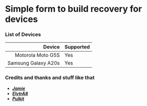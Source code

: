 # Simple form to build recovery for devices #

### List of Devices ###

Device   | Supported
-------:|:-------------------------
Motorola Moto G5S     | Yes
Samsung Galaxy A20s     | Yes

### Credits and thanks and stuff like that ###
- [***Jamie***](https://t.me/henloboi)
- [***ElytrA8***](t.me/ElytrA8)
- [***Pulkit***](t.me/Pulkit077)